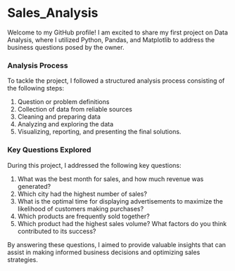 # Sales_Analysis
Welcome to my GitHub profile! I am excited to share my first project on Data Analysis, where I utilized Python, Pandas, and Matplotlib to address the business questions posed by the owner.


### Analysis Process
To tackle the project, I followed a structured analysis process consisting of the following steps:

1. Question or problem definitions
2. Collection of data from reliable sources
3. Cleaning and preparing data
4. Analyzing and exploring the data
5. Visualizing, reporting, and presenting the final solutions.


### Key Questions Explored
During this project, I addressed the following key questions:

1. What was the best month for sales, and how much revenue was generated?
2. Which city had the highest number of sales?
3. What is the optimal time for displaying advertisements to maximize the likelihood of customers making purchases?
4. Which products are frequently sold together?
5. Which product had the highest sales volume? What factors do you think contributed to its success?

By answering these questions, I aimed to provide valuable insights that can assist in making informed business decisions and optimizing sales strategies.


